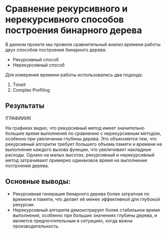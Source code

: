 # Сравнение рекурсивного и нерекурсивного способов построения бинарного дерева

В данном проекте мы провели сравнительный анализ времени работы двух способов построения бинарного дерева:
- Рекурсивный способ
- Нерекурсивный способ

Для измерения времени работы использовались два подхода:
1. Timeit
2. Complex Profiling

## Результаты

!ГРАФИИИК

На графиках видно, что рекурсивный метод имеет значительно большее время выполнения по сравнению с нерекурсивным методом, особенно при увеличении глубины дерева. Это объясняется тем, что рекурсивный алгоритм требует большего объема памяти и времени на выполнение каждого вызова функции, что увеличивает накладные расходы. Однако на малых высотах, рекурсивный и нерекурсивный метод затрачивают примерно одинаковое время на выполнение построения дерева. 

## Основные выводы:
- Рекурсивная генерация бинарного дерева более затратная по времени и памяти, что делает её менее эффективной для глубокой рекурсии.
- Нерекурсивный алгоритм демонстрирует более стабильное время выполнения, особенно при больших значениях глубины дерева, и является предпочтительным в ситуациях, когда важна производительность.
